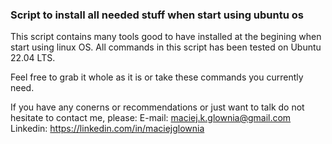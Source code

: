 ### Script to install all needed stuff when start using ubuntu os

This script contains many tools good to have installed at the begining when start using linux OS.
All commands in this script has been tested on Ubuntu 22.04 LTS.

Feel free to grab it whole as it is or take these commands you currently need.

If you have any conerns or recommendations or just want to talk do not hesitate to contact me, please: 
E-mail:   maciej.k.glownia@gmail.com 
Linkedin: https://linkedin.com/in/maciejglownia
